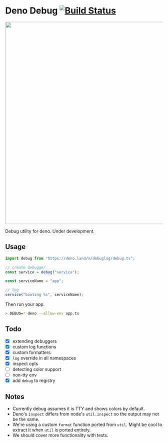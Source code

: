 # Deno Debug [![Build Status](https://travis-ci.org/rista404/deno-debug.svg?branch=master)](https://travis-ci.org/rista404/deno-debug)

<img width="647" src="https://raw.githubusercontent.com/rista404/deno-debug/master/demo.png">

Debug utility for deno. Under development.

## Usage

```javascript
import debug from "https://deno.land/x/debuglog/debug.ts";

// create debugger
const service = debug("service");

const serviceName = "app";

// log
service("booting %s", serviceName);
```

Then run your app.

```sh
> DEBUG=* deno --allow-env app.ts
```

## Todo

- [x] extending debuggers
- [x] custom log functions
- [x] custom formatters
- [x] `log` override in all namespaces
- [x] inspect opts
- [ ] detecting color support
- [ ] non-tty env
- [x] add `debug` to registry

## Notes

- Currently debug assumes it is TTY and shows colors by default.
- Deno's `inspect` differs from node's `util.inspect` so the output may not be the same.
- We're using a custom `format` function ported from `util`. Might be cool to extract it when `util` is ported entirely.
- We should cover more functionality with tests.
